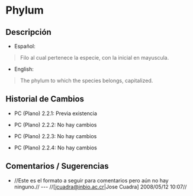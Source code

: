 # Phylum #

## Descripción ##
  * Español:
> Filo al cual pertenece la especie, con la inicial en mayuscula.

  * English:
> The phylum to which the species belongs, capitalized.

## Historial de Cambios ##
  * PC (Plano) 2.2.1: Previa existencia

  * PC (Plano) 2.2.2: No hay cambios

  * PC (Plano) 2.2.3: No hay cambios

  * PC (Plano) 2.2.4: No hay cambios


## Comentarios / Sugerencias ##

  * //Este es el formato a seguir para comentarios pero aún no hay ninguno.// --- //[jcuadra@inbio.ac.cr|Jose Cuadra] 2008/05/12 10:07//

